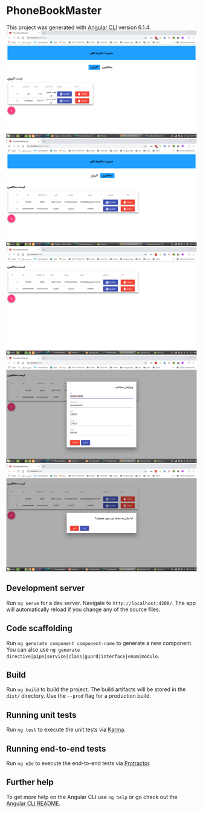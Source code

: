 # PhoneBookMaster

This project was generated with [Angular CLI](https://github.com/angular/angular-cli) version 6.1.4.
<img src='Screenshot from 2018-12-03 15-09-11.png'>
<img src='Screenshot from 2018-12-03 15-09-15.png'>
<img src='Screenshot from 2018-12-02 22-47-13.png'>
<img src='Screenshot from 2018-12-02 22-50-45.png'>
<img src='Screenshot from 2018-12-02 22-50-50.png'>
## Development server

Run `ng serve` for a dev server. Navigate to `http://localhost:4200/`. The app will automatically reload if you change any of the source files.

## Code scaffolding

Run `ng generate component component-name` to generate a new component. You can also use `ng generate directive|pipe|service|class|guard|interface|enum|module`.

## Build

Run `ng build` to build the project. The build artifacts will be stored in the `dist/` directory. Use the `--prod` flag for a production build.

## Running unit tests

Run `ng test` to execute the unit tests via [Karma](https://karma-runner.github.io).

## Running end-to-end tests

Run `ng e2e` to execute the end-to-end tests via [Protractor](http://www.protractortest.org/).

## Further help

To get more help on the Angular CLI use `ng help` or go check out the [Angular CLI README](https://github.com/angular/angular-cli/blob/master/README.md).
